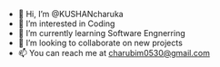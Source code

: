 - 👋 Hi, I’m @KUSHANcharuka
- 👀 I’m interested in Coding
- 🌱 I’m currently learning Software Engnerring
- 💞️ I’m looking to collaborate on new projects
- 📫 You can reach me at charubim0530@gmail.com

<!---
KUSHANcharuka/KUSHANcharuka is a ✨ special ✨ repository because its `README.md` (this file) appears on your GitHub profile.
You can click the Preview link to take a look at your changes.
--->
